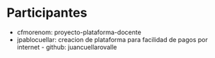 # Participantes

- cfmorenom: proyecto-plataforma-docente
- jpablocuellar: creacion de plataforma para facilidad de pagos por internet - github: juancuellarovalle
